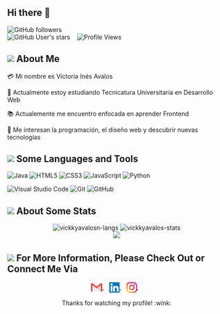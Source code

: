 ## Hi there 👋

<img alt="GitHub followers" src="https://img.shields.io/github/followers/vickkyavalos?style=social"> &nbsp;&nbsp;  
<img alt="GitHub User's stars" src="https://img.shields.io/github/stars/vickkyavalos?style=social"> &nbsp;&nbsp; 
![Profile Views](https://komarev.com/ghpvc/?username=vickkyavalos&color=blue&style=flat)

## <img src="https://raw.githubusercontent.com/nixin72/nixin72/master/wave.gif" width="50px"></img> About Me

:credit_card: Mi nombre es Victoria Inés Avalos 

:school: Actualmente estoy estudiando Tecnicatura Universitaria en Desarrollo Web

:books: Actualemente me encuentro enfocada en aprender Frontend

:monocle_face: Me interesan la programación, el diseño web y descubrir nuevas tecnologías


## <img src="https://media2.giphy.com/media/QssGEmpkyEOhBCb7e1/giphy.gif?cid=ecf05e47a0n3gi1bfqntqmob8g9aid1oyj2wr3ds3mg700bl&rid=giphy.gif" width="50px"> Some Languages and Tools
![Java](https://img.shields.io/badge/java-%23ED8B00.svg?style=for-the-badge&logo=java&logoColor=white) ![HTML5](https://img.shields.io/badge/html5-%23E34F26.svg?style=for-the-badge&logo=html5&logoColor=white) ![CSS3](https://img.shields.io/badge/css3-%231572B6.svg?style=for-the-badge&logo=css3&logoColor=white) ![JavaScript](https://img.shields.io/badge/javascript-%23323330.svg?style=for-the-badge&logo=javascript&logoColor=%23F7DF1E) ![Python](https://img.shields.io/badge/python-%2314354C.svg?style=for-the-badge&logo=python&logoColor=white)


![Visual Studio Code](https://img.shields.io/badge/Visual%20Studio%20Code-0078d7.svg?style=for-the-badge&logo=visual-studio-code&logoColor=white) ![Git](https://img.shields.io/badge/git-%23F05033.svg?style=for-the-badge&logo=git&logoColor=white) ![GitHub](https://img.shields.io/badge/github-%23121011.svg?style=for-the-badge&logo=github&logoColor=white) 

## <img src="https://media0.giphy.com/media/cNZqrH5IzOG0xrlWks/giphy.gif?cid=ecf05e47map255q427en9uprqc1sb0unjq5k4fnqg5pmhhs4&rid=giphy.gif&ct=s" width="50px"> About Some Stats
<div align="center">
<img height="150em" src="https://github-readme-stats.vercel.app/api/top-langs/?username=vickkyavalos&layout=compact&show_icon=true&theme=algolia" alt="vickkyavalosn-langs"/>
<img height="150em" src="https://github-readme-stats.vercel.app/api/?username=vickkyavalos&layout=compact&show_icon=true&theme=algolia" alt="vickkyavalos-stats"/>
</div>
<div align="center">
  <img src="http://github-readme-streak-stats.herokuapp.com?user=vickkyavalos&theme=algolia&background=0d1117&hide_border=true" />
 
</div>

## <img src='https://raw.githubusercontent.com/ShahriarShafin/ShahriarShafin/main/Assets/handshake.gif' width="80px"> For More Information, Please Check Out or Connect Me Via
<p align="center">
  <a href="mailto:inessavalos14@gmail.com" >
    <img align="center" alt="VickyAvalos| Gmail" width="26px" src="https://github.com/SatYu26/SatYu26/blob/master/Assets/Gmail.svg" />
  </a> &nbsp;&nbsp;
  
  <a href="https://www.linkedin.com/in/victoria-avalos-092768253//" target="_blank">
    <img align="center" alt="VickyAvalos | Linkedin" width="24px" src="https://github.com/SatYu26/SatYu26/blob/master/Assets/Linkedin.svg" />
  </a> &nbsp;&nbsp;
  
  <a href="https://www.instagram.com/aa.vickk/" target="_blank">
    <img align="center" alt="VickyAvalos | Instagram" width="24px" src="https://github.com/SatYu26/SatYu26/blob/master/Assets/Instagram.svg" />
  </a> &nbsp;&nbsp;
  
<p> 
<div align="center">
  Thanks for watching my profile! :wink: <br/>
</div>
